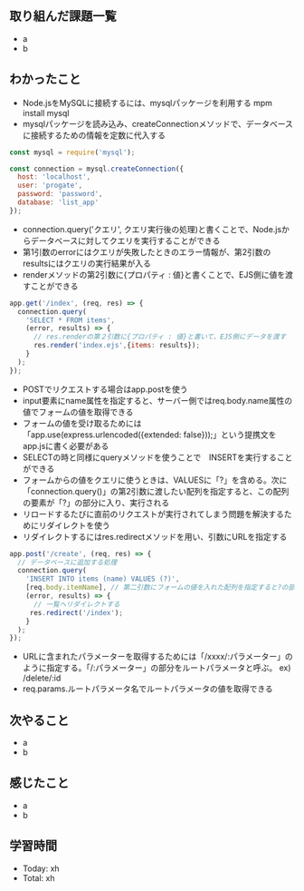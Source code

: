 ## 取り組んだ課題一覧
- a
- b
## わかったこと
- Node.jsをMySQLに接続するには、mysqlパッケージを利用する mpm install mysql
- mysqlパッケージを読み込み、createConnectionメソッドで、データベースに接続するための情報を定数に代入する
```javascript:test.js
const mysql = require('mysql');

const connection = mysql.createConnection({
  host: 'localhost',
  user: 'progate',
  password: 'password',
  database: 'list_app'
});
```
- connection.query('クエリ', クエリ実行後の処理)と書くことで、Node.jsからデータベースに対してクエリを実行することができる
- 第1引数のerrorにはクエリが失敗したときのエラー情報が、第2引数のresultsにはクエリの実行結果が入る
- renderメソッドの第2引数に{プロパティ : 値}と書くことで、EJS側に値を渡すことができる
```javascript:test.js
app.get('/index', (req, res) => {
  connection.query(
    'SELECT * FROM items',
    (error, results) => {
      // res.renderの第２引数に{プロパティ : 値}と書いて、EJS側にデータを渡す
      res.render('index.ejs',{items: results});
    }
  );
});
```
- POSTでリクエストする場合はapp.postを使う
- input要素にname属性を指定すると、サーバー側ではreq.body.name属性の値でフォームの値を取得できる
- フォームの値を受け取るためには「app.use(express.urlencoded({extended: false}));」という提携文をapp.jsに書く必要がある
- SELECTの時と同様にqueryメソッドを使うことで　INSERTを実行することができる
- フォームからの値をクエリに使うときは、VALUESに「?」を含める。次に「connection.query()」の第2引数に渡したい配列を指定すると、この配列の要素が「?」の部分に入り、実行される
- リロードするたびに直前のリクエストが実行されてしまう問題を解決するためにリダイレクトを使う
- リダイレクトするにはres.redirectメソッドを用い、引数にURLを指定する
```javascript:test.js
app.post('/create', (req, res) => {
  // データベースに追加する処理
  connection.query(
    'INSERT INTO items (name) VALUES (?)',
    [req.body.itemName], // 第二引数にフォームの値を入れた配列を指定すると?の部分に挿入される
    (error, results) => {
      // 一覧へリダイレクトする
     res.redirect('/index');
    }
  );
});

```
- URLに含まれたパラメーターを取得するためには「/xxxx/:パラメーター」のように指定する。「/:パラメーター」の部分をルートパラメータと呼ぶ。 ex) /delete/:id
- req.params.ルートパラメータ名でルートパラメータの値を取得できる
## 次やること
- a
- b
## 感じたこと
- a
- b
## 学習時間
- Today: xh
- Total: xh

